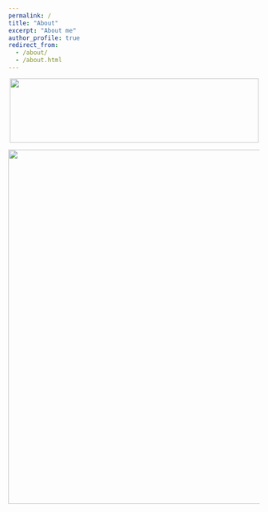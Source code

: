 ```yaml
---	
permalink: /	
title: "About"  
excerpt: "About me"	
author_profile: true	
redirect_from: 	
  - /about/	
  - /about.html	
---
```

<!--
I am a physicist interested in the macroscopic phenomena that emerge in biological populations, focusing on topics such as population survival in heterogeneous environment, self-organization and ecosystem diversity. I received my doctoral degree in 2018, at Pontifícia Universidade Católica do Rio de Janeiro (PUC-Rio), with the thesis “Collective behavior of living beings under spatiotemporal environmental fluctuations”, advised by prof. Celia Anteneodo. From 2018 to 2020, I was a Postdoctoral researcher at IFISC (Institute for Cross-Disciplinary Physics and Complex Systems), working with profs. Emilio Hernández-García and Cristóbal López. At the moment, I am a Postdoctoral Research Associate at Princeton University under the supervision of professors Corina Tarnita (Departament of Ecology and Evolutionary Biology, Princeton University) and Juan Bonachela (Department of Ecology, Evolution, and Natural Resources, Rutgers University).


<p align="center">
  <img width="499" height="129" src="https://ehcolombo.github.io/images/spacetime.png">
</p>
-->
<p align="center">
  <img width="499" height="129" src="https://ehcolombo.github.io/images/spacetime.png">
</p>
<p align="center">
  <img width="720" height="712" src="https://ehcolombo.github.io/images/bg.png">
</p>
